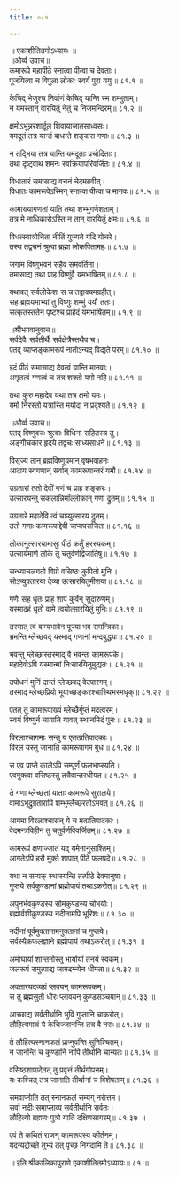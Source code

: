 ```yaml
---
title: ०८१

---
```

॥ एकाशीतितमोऽध्यायः ॥  
॥और्व्व उवाच॥  
कमारूपे महापीठे स्नात्वा पीत्वा च देवताः।  
पूजयित्वा च विपुला लोकाः स्वर्गं पुरा ययुः॥ ८१.१ ॥  
  
केचिद् भेजुश्च निर्वाणं केचिद् यान्ति स्म शम्भुताम्।  
न यमस्तान् वारयितुं नेतुं च निजमन्दिरम्॥ ८१.२ ॥  
  
क्षमोऽभून्नरशार्दूल शिवायाजातसाध्वसः।  
यमदूतं तत्र यान्तं बाधन्ते शङ्करा गणाः॥ ८१.३ ॥  
  
न तद्भिया तत्र यान्ति यमदूताः प्रचोदिताः।  
तथा दृष्ट्वाथ शमनः स्वक्रियापरिवर्जितः॥ ८१.४ ॥  
  
विधातारं समासाद्य वचनं चेदमब्रवीत्।  
विधातः कामरूपेऽस्मिन् स्नात्वा पीत्वा च मानवः॥ ८१.५ ॥  
  
कामाख्यागणतां याति तथा शभ्भुगणेशताम्।  
तत्र मे नाधिकारोऽस्ति न तान् वारयितुं क्षमः॥ ८१.६ ॥  
  
विधत्स्वात्रोचितां नीतिं युज्यते यदि गोचरे।  
तस्य तद्वचनं श्रुत्वा ब्रह्मा लोकपितामहः॥ ८१.७ ॥  
  
जगाम विष्णुभवनं सहैव समवर्तिना।  
तमासाद्य तथा प्राह विष्णुंवै यमभाषितम्॥ ८१.८ ॥  
  
यथावत् सर्वलोकेशः स च तद्वाक्यमग्रहीत्।  
सह ब्रह्मयमाभ्यां तु विष्णुः शम्भुं ययौ ततः।  
सत्कृतस्ततेन पृष्टश्च प्राहेदं यमभाषितम्॥ ८१.९ ॥  
  
॥श्रीभगवानुवाच॥  
सर्वदेवैः सर्वतीर्थैः सर्वक्षेत्रैस्तथैव च।  
एतद् व्याप्तङ्कामरूपं नातोऽन्यद् विद्यते परम्॥ ८१.१० ॥  
  
इदं पीठं समासाद्य देवत्वं यान्ति मानवाः।  
अमृतत्वं गणत्वं च तत्र शक्तो यमो नहि॥ ८१.११ ॥  
  
तथा कुरु महादेव यथा तत्र क्षमो यमः।  
यमो निरस्तो यत्रास्ति मर्यादा न प्रदृश्यते॥ ८१.१२ ॥  
  
॥और्व्व उवाच॥  
एतद् विष्णुवचः श्रुत्वाः विधिना सहितस्य तु।  
अङ्गीचकार हृदये तद्वचः साध्यसाधने॥ ८१.१३ ॥  
  
विसृज्य तान् ब्रह्मविष्णुयमान् वृषभवाहनः।  
आदाय स्वगणान् सर्वान् कामरूपान्तरं यमौ॥ ८१.१४ ॥  
  
उग्रतारां ततो देवीं गणं च प्राह शङ्करः।  
उत्सारयन्तु सकलान्निमाँल्लोकान् गणा द्रुतम्॥ ८१.१५ ॥  
  
उग्रतारे महादेवि त्वं चाप्युत्सारय द्रुतम्।  
ततो गणाः कामरूपाद्देवी चाप्यपराजिता॥ ८१.१६ ॥  
  
लोकानुत्सारयामासुः पीठं कर्तुं हरस्यकम्।  
उत्सार्यमाणे लोके तु चतुर्वर्णद्विजातिषु॥ ८१.१७ ॥  
  
सन्ध्याचलगतो विप्रो वसिष्ठः कुपितो मुनिः।  
सोऽप्युग्रतारया देव्या उत्सारयितुमीशया॥ ८१.१८ ॥  
  
गणैः सह धृतः प्राह शापं कुर्वन् सुदारुणम्।  
यस्मादहं धृतो वामे त्वयोत्सारयितुं मुनिः॥ ८१.१९ ॥  
  
तस्मात् त्वं वाम्यभावेन पूज्या भव समन्त्रिका।  
भ्रमन्ति म्लेच्छवद् यस्माद् गणानां मन्दबुद्धयः॥ ८१.२० ॥  
  
भवन्तु म्लेच्छास्तस्माद् वै भवन्तः कामरूपके।  
महादेवोऽपि यस्मान्मां निःसारयितुमुद्यतः॥ ८१.२१ ॥  
  
तपोधनं मुनिं दान्तं म्लेच्छवद् वेदपारगम्।  
तस्माद् म्लेच्छप्रियो भूयाच्छङ्करश्चास्थिभस्मधृक्॥ ८१.२२ ॥  
  
एतत् तु कामरूपाख्यं म्लेच्छैर्गुप्तं मदत्वरम्।  
स्वयं विष्णुर्न चायाति यावत् स्थानमिदं पुनः॥ ८१.२३ ॥  
  
विरलाश्चागमाः सन्तु य एतत्प्रतिपादकाः।  
विरलं यस्तु जानाति कामरूपागमं बुधः॥ ८१.२४ ॥  
  
स एव प्राप्ते कालेऽपि सम्पूर्णं फलभाप्स्यति।  
एवमुक्त्वा वसिष्ठस्तु तत्रैवान्तरधीयत॥ ८१.२५ ॥  
  
ते गणा म्लेच्छतां याताः कामरूपे सुरालये।  
वामाऽभूद्रुग्रतारापि शम्भुर्म्लेच्छरतोऽभवत्॥ ८१.२६ ॥  
  
आगमा विरलाश्चासन् ये च मत्प्रतिपादकाः।  
वेदमन्त्रविहीनं तु चतुर्वर्णविवर्जितम्॥ ८१.२७ ॥  
  
कामरूपं क्षणाज्जातं यद् यमेनानुसाश्तिम्।  
आगतेऽपि हरौ मुक्ते शापात् पीठे फलप्रदे॥ ८१.२८ ॥  
  
यथा न सम्यक् स्थास्यन्ति तत्पीठे देवमानुषाः।  
गुप्तये सर्वकुण्डानां ब्रह्मोपायं तथाऽकरोत्॥ ८१.२९ ॥  
  
अपुनर्भवकुण्डस्य सोमकुण्डस्य चोभयोः।  
ब्रह्मोर्वशीकुण्डस्य नदीनामपि भूरिशः॥ ८१.३० ॥  
  
नदीनां पूर्वमुक्तानामनुक्तानां च गुप्तये।  
सर्वस्यैकफलज्ञाने ब्रह्मोपायं तथाऽकरोत्॥ ८१.३१ ॥  
  
अमोघायां शान्तनोस्तु भार्यायां तनयं स्वकम्।  
जलरूपं समुत्पाद्य जामदग्न्येन धीमता॥ ८१.३२ ॥  
  
अवतारयदव्यग्रं प्लवयन् कामरूपकम्।  
स तु ब्रह्मसुतो धीरः प्लावयन् कुण्डसञ्चयान्॥ ८१.३३ ॥  
  
आच्छाद्य सर्वतीर्थानि भुवि गुप्तानि चाकरोत्।  
लौहित्यमात्रं ये केचिज्जानन्ति तत्र वै नराः॥ ८१.३४ ॥  
  
ते लौहित्यस्नानफलं प्राप्नुवन्ति सुनिश्चितम्।  
न जानन्ति च कुण्डानि नापि तीर्थानि चान्यतः॥ ८१.३५ ॥  
  
वसिष्ठशापादेतत् तु प्रवृत्तं तीर्थगोपनम्।  
यः कश्चित् तत्र जानाति तीर्थानां च विशेषताम्॥ ८१.३६ ॥  
  
समवाप्नोति तत् स्नानफलं सम्यग् नरोत्तम।  
सर्वा नदीः समाप्लाव्य सर्वतीर्थानि सर्वतः।  
लौहित्यो ब्रह्मणः पुत्रो याति दक्षिणसागरम्॥ ८१.३७ ॥  
  
एवं ते कथितं राजन् कामरूपस्य कीर्तनम्।  
यदन्यद्रोचते तुभ्यं तत् पृच्छ निगदामि ते॥ ८१.३८ ॥  
  
॥ इति श्रीकालिकापुराणे एकाशीतितमोऽध्यायः॥ ८१ ॥